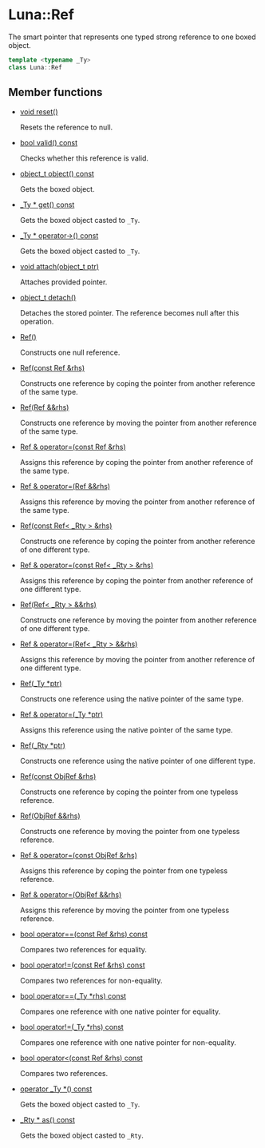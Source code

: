 # Luna::Ref
The smart pointer that represents one typed strong reference to one boxed object. 

```c++
template <typename _Ty>
class Luna::Ref
```

## Member functions
* [void reset()](class_luna_1_1_ref_1ad20897c5c8bd47f5d4005989bead0e55.md)

    Resets the reference to null. 

* [bool valid() const](class_luna_1_1_ref_1a315419f26d3c59fa143b49b90a019049.md)

    Checks whether this reference is valid. 

* [object_t object() const](class_luna_1_1_ref_1aa35fe176621b16279c1bde6c9f242af5.md)

    Gets the boxed object. 

* [_Ty * get() const](class_luna_1_1_ref_1a0c62005b5c43288845fcc6d3e177bd8b.md)

    Gets the boxed object casted to `_Ty`. 

* [_Ty * operator->() const](class_luna_1_1_ref_1afc2ad7a38eefaa297c20a07fa669a674.md)

    Gets the boxed object casted to `_Ty`. 

* [void attach(object_t ptr)](class_luna_1_1_ref_1a7be0b40dc76fc93f46c2ae9316513142.md)

    Attaches provided pointer. 

* [object_t detach()](class_luna_1_1_ref_1a8b980cb86bd65155f3240b3a00597e6c.md)

    Detaches the stored pointer. The reference becomes null after this operation. 

* [Ref()](class_luna_1_1_ref_1a8cb1ae7f0793df666b8a09f606e6ac44.md)

    Constructs one null reference. 

* [Ref(const Ref &rhs)](class_luna_1_1_ref_1af080798d5ee0c1c7e3714c9f1eef19c8.md)

    Constructs one reference by coping the pointer from another reference of the same type. 

* [Ref(Ref &&rhs)](class_luna_1_1_ref_1ab91bfef355bf234da318c997538097d9.md)

    Constructs one reference by moving the pointer from another reference of the same type. 

* [Ref & operator=(const Ref &rhs)](class_luna_1_1_ref_1abab12019678beb9e1714ec156e5a678c.md)

    Assigns this reference by coping the pointer from another reference of the same type. 

* [Ref & operator=(Ref &&rhs)](class_luna_1_1_ref_1a9ea7a476b6cca6ec37adf26e42eee6b0.md)

    Assigns this reference by moving the pointer from another reference of the same type. 

* [Ref(const Ref< _Rty > &rhs)](class_luna_1_1_ref_1af7d21b3f738d8731703c6378ba20ce77.md)

    Constructs one reference by coping the pointer from another reference of one different type. 

* [Ref & operator=(const Ref< _Rty > &rhs)](class_luna_1_1_ref_1a1dca4a71bb24c736f5a3b09263b2742e.md)

    Assigns this reference by coping the pointer from another reference of one different type. 

* [Ref(Ref< _Rty > &&rhs)](class_luna_1_1_ref_1a54a36e8f2a667d7f560dd031236ab682.md)

    Constructs one reference by moving the pointer from another reference of one different type. 

* [Ref & operator=(Ref< _Rty > &&rhs)](class_luna_1_1_ref_1a2db44e247ecbb0e6c05c590d5fa0818c.md)

    Assigns this reference by moving the pointer from another reference of one different type. 

* [Ref(_Ty *ptr)](class_luna_1_1_ref_1a532310075c287e3d05ad8ab7ab44b18c.md)

    Constructs one reference using the native pointer of the same type. 

* [Ref & operator=(_Ty *ptr)](class_luna_1_1_ref_1a2de641defb8a484bd1812d784e3af0e8.md)

    Assigns this reference using the native pointer of the same type. 

* [Ref(_Rty *ptr)](class_luna_1_1_ref_1a111a3aed594614582dba180a5b807e1d.md)

    Constructs one reference using the native pointer of one different type. 

* [Ref(const ObjRef &rhs)](class_luna_1_1_ref_1a726e3844670c9dd7c3f3a118a6bbe9a5.md)

    Constructs one reference by coping the pointer from one typeless reference. 

* [Ref(ObjRef &&rhs)](class_luna_1_1_ref_1aa7bb102b7487a97e50f3ce4cf40e2e3f.md)

    Constructs one reference by moving the pointer from one typeless reference. 

* [Ref & operator=(const ObjRef &rhs)](class_luna_1_1_ref_1a286e50de153d783006fcf2c3475f5ef8.md)

    Assigns this reference by coping the pointer from one typeless reference. 

* [Ref & operator=(ObjRef &&rhs)](class_luna_1_1_ref_1a883e3f228b14c8960e1ba648358388af.md)

    Assigns this reference by moving the pointer from one typeless reference. 

* [bool operator==(const Ref &rhs) const](class_luna_1_1_ref_1a523237139b59716450886f730457a30c.md)

    Compares two references for equality. 

* [bool operator!=(const Ref &rhs) const](class_luna_1_1_ref_1a5e55bfc932dd471834f05a1fcd192484.md)

    Compares two references for non-equality. 

* [bool operator==(_Ty *rhs) const](class_luna_1_1_ref_1ad918ea8b0e2ae19ad3abb31fc87f5559.md)

    Compares one reference with one native pointer for equality. 

* [bool operator!=(_Ty *rhs) const](class_luna_1_1_ref_1a5c8675c3964f3c1313663a72d9d1c7f1.md)

    Compares one reference with one native pointer for non-equality. 

* [bool operator<(const Ref &rhs) const](class_luna_1_1_ref_1a6b77fdc84e8c622c126fbc7c1e2b5f29.md)

    Compares two references. 

* [operator _Ty *() const](class_luna_1_1_ref_1aa137966a77920b6f8564c03bbe1bf5b2.md)

    Gets the boxed object casted to `_Ty`. 

* [_Rty * as() const](class_luna_1_1_ref_1a2a03b2d9c01bf054359744d25ba13be9.md)

    Gets the boxed object casted to `_Rty`. 

